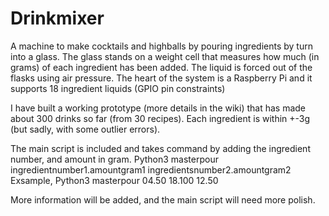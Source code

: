 # Drinkmixer
A machine to make cocktails and highballs by pouring ingredients by turn into a glass. 
The glass stands on a weight cell that measures how much (in grams) of each ingredient has been added.
The liquid is forced out of the flasks using air pressure.
The heart of the system is a Raspberry Pi and it supports 18 ingredient liquids (GPIO pin constraints)

I have built a working prototype (more details in the wiki) that has made about 300 drinks so far (from 30 recipes).
Each ingredient is within +-3g (but sadly, with some outlier errors).

The main script is included and takes command by adding the ingredient number, and amount in gram.
Python3 masterpour ingredientnumber1.amountgram1 ingredientsnumber2.amountgram2
Exsample, Python3 masterpour 04.50 18.100 12.50

More information will be added, and the main script will need more polish.
